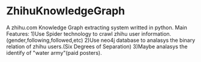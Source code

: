 # ZhihuKnowledgeGraph
A zhihu.com Knowledge Graph  extracting system writted in python.
Main Features:
1)Use Spider technology to crawl zhihu user information.(gender,following,followed,etc)
2)Use neo4j database to analasys the binary relation of zhihu users.(Six Degrees of Separation)
3)Maybe analasys the identify of "water army"(paid posters).

